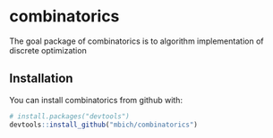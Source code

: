
<!-- README.md is generated from README.Rmd. Please edit that file -->
combinatorics
=============

The goal package of combinatorics is to algorithm implementation of discrete optimization

Installation
------------

You can install combinatorics from github with:

``` r
# install.packages("devtools")
devtools::install_github("mbich/combinatorics")
```

